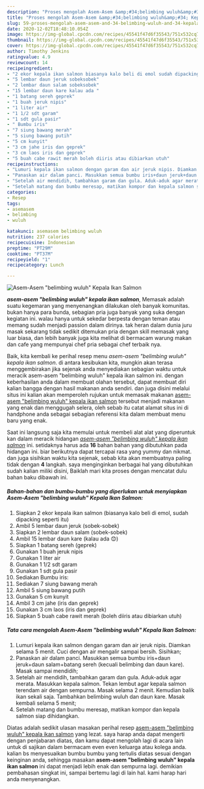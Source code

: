 ```yaml
---
description: "Proses mengolah Asem-Asem &amp;#34;belimbing wuluh&amp;#34; Kepala Ikan Salmon Lezat"
title: "Proses mengolah Asem-Asem &amp;#34;belimbing wuluh&amp;#34; Kepala Ikan Salmon Lezat"
slug: 59-proses-mengolah-asem-asem-and-34-belimbing-wuluh-and-34-kepala-ikan-salmon-lezat
date: 2020-12-02T18:48:10.054Z
image: https://img-global.cpcdn.com/recipes/45541f47d6f35543/751x532cq70/asem-asem-belimbing-wuluh-kepala-ikan-salmon-foto-resep-utama.jpg
thumbnail: https://img-global.cpcdn.com/recipes/45541f47d6f35543/751x532cq70/asem-asem-belimbing-wuluh-kepala-ikan-salmon-foto-resep-utama.jpg
cover: https://img-global.cpcdn.com/recipes/45541f47d6f35543/751x532cq70/asem-asem-belimbing-wuluh-kepala-ikan-salmon-foto-resep-utama.jpg
author: Timothy Jenkins
ratingvalue: 4.9
reviewcount: 14
recipeingredient:
- "2 ekor kepala ikan salmon biasanya kalo beli di emol sudah dipacking seperti itu"
- "5 lembar daun jeruk sobeksobek"
- "2 lembar daun salam sobeksobek"
- "15 lembar daun kare kalau ada "
- "1 batang sereh geprek"
- "1 buah jeruk nipis"
- "1 liter air"
- "1 1/2 sdt garam"
- "1 sdt gula pasir"
- " Bumbu iris"
- "7 siung bawang merah"
- "5 siung bawang putih"
- "5 cm kunyit"
- "3 cm jahe iris dan geprek"
- "3 cm laos iris dan geprek"
- "5 buah cabe rawit merah boleh diiris atau dibiarkan utuh"
recipeinstructions:
- "Lumuri kepala ikan salmon dengan garam dan air jeruk nipis. Diamkan selama 5 menit. Cuci dengan air mengalir sampai bersih. Sisihkan;"
- "Panaskan air dalam panci. Masukkan semua bumbu iris+daun jeruk+daun salam+batang sereh (kecuali belimbing dan daun kare). Masak sampai mendidih;"
- "Setelah air mendidih, tambahkan garam dan gula. Aduk-aduk agar merata. Masukkan kepala salmon. Tekan lembut agar kepala salmon terendam air dengan sempurna. Masak selama 2 menit. Kemudian balik ikan sekali saja. Tambahkan belimbing wuluh dan daun kare. Masak kembali selama 5 menit;"
- "Setelah matang dan bumbu meresap, matikan kompor dan kepala salmon siap dihidangkan."
categories:
- Resep
tags:
- asemasem
- belimbing
- wuluh

katakunci: asemasem belimbing wuluh 
nutrition: 237 calories
recipecuisine: Indonesian
preptime: "PT29M"
cooktime: "PT37M"
recipeyield: "1"
recipecategory: Lunch

---
```



![Asem-Asem &#34;belimbing wuluh&#34; Kepala Ikan Salmon](https://img-global.cpcdn.com/recipes/45541f47d6f35543/751x532cq70/asem-asem-belimbing-wuluh-kepala-ikan-salmon-foto-resep-utama.jpg)

<b><i>asem-asem &#34;belimbing wuluh&#34; kepala ikan salmon</i></b>, Memasak adalah suatu kegemaran yang menyenangkan dilakukan oleh banyak komunitas. bukan hanya para bunda, sebagian pria juga banyak yang suka dengan kegiatan ini. walau hanya untuk sekedar berpesta dengan teman atau memang sudah menjadi passion dalam dirinya. tak heran dalam dunia juru masak sekarang tidak sedikit ditemukan pria dengan skill memasak yang luar biasa, dan lebih banyak juga kita melihat di bermacam warung makan dan cafe yang mempunyai chef pria sebagai chef terbaik nya.

Baik, kita kembali ke perihal resep menu <i>asem-asem &#34;belimbing wuluh&#34; kepala ikan salmon</i>. di antara kesibukan kita, mungkin akan terasa menggembirakan jika sejenak anda menyediakan sebagian waktu untuk meracik asem-asem &#34;belimbing wuluh&#34; kepala ikan salmon ini. dengan keberhasilan anda dalam membuat olahan tersebut, dapat membuat diri kalian bangga dengan hasil makanan anda sendiri. dan juga disini melalui situs ini kalian akan memperoleh rujukan untuk memasak makanan <u>asem-asem &#34;belimbing wuluh&#34; kepala ikan salmon</u> tersebut menjadi makanan yang enak dan menggugah selera, oleh sebab itu catat alamat situs ini di handphone anda sebagai sebagian referensi kita dalam membuat menu baru yang enak.




Saat ini langsung saja kita memulai untuk membeli alat alat yang diperuntuk kan dalam meracik hidangan <u><i>asem-asem &#34;belimbing wuluh&#34; kepala ikan salmon</i></u> ini. setidaknya harus ada <b>16</b> bahan bahan yang dibutuhkan pada hidangan ini. biar berikutnya dapat tercapai rasa yang yummy dan nikmat. dan juga sisihkan waktu kita sejenak, sebab kita akan membuatnya paling tidak dengan <b>4</b> langkah. saya menginginkan berbagai hal yang dibutuhkan sudah kalian miliki disini, Baiklah mari kita proses dengan mencatat dulu bahan baku dibawah ini.

<!--inarticleads1-->

##### Bahan-bahan dan bumbu-bumbu yang diperlukan untuk menyiapkan Asem-Asem &#34;belimbing wuluh&#34; Kepala Ikan Salmon:

1. Siapkan 2 ekor kepala ikan salmon (biasanya kalo beli di emol, sudah dipacking seperti itu)
1. Ambil 5 lembar daun jeruk (sobek-sobek)
1. Siapkan 2 lembar daun salam (sobek-sobek)
1. Ambil 15 lembar daun kare (kalau ada 😊)
1. Siapkan 1 batang sereh (geprek)
1. Gunakan 1 buah jeruk nipis
1. Gunakan 1 liter air
1. Gunakan 1 1/2 sdt garam
1. Gunakan 1 sdt gula pasir
1. Sediakan  Bumbu iris:
1. Sediakan 7 siung bawang merah
1. Ambil 5 siung bawang putih
1. Gunakan 5 cm kunyit
1. Ambil 3 cm jahe (iris dan geprek)
1. Gunakan 3 cm laos (iris dan geprek)
1. Siapkan 5 buah cabe rawit merah (boleh diiris atau dibiarkan utuh)




<!--inarticleads2-->

##### Tata cara mengolah Asem-Asem &#34;belimbing wuluh&#34; Kepala Ikan Salmon:

1. Lumuri kepala ikan salmon dengan garam dan air jeruk nipis. Diamkan selama 5 menit. Cuci dengan air mengalir sampai bersih. Sisihkan;
1. Panaskan air dalam panci. Masukkan semua bumbu iris+daun jeruk+daun salam+batang sereh (kecuali belimbing dan daun kare). Masak sampai mendidih;
1. Setelah air mendidih, tambahkan garam dan gula. Aduk-aduk agar merata. Masukkan kepala salmon. Tekan lembut agar kepala salmon terendam air dengan sempurna. Masak selama 2 menit. Kemudian balik ikan sekali saja. Tambahkan belimbing wuluh dan daun kare. Masak kembali selama 5 menit;
1. Setelah matang dan bumbu meresap, matikan kompor dan kepala salmon siap dihidangkan.




Diatas adalah sedikit ulasan masakan perihal resep <u>asem-asem &#34;belimbing wuluh&#34; kepala ikan salmon</u> yang lezat. saya harap anda dapat mengerti dengan penjabaran diatas, dan kamu dapat mengolah lagi di acara lain untuk di sajikan dalam bermacam even even keluarga atau kolega anda. kalian bs menyesuaikan bumbu bumbu yang tertulis diatas sesuai dengan keinginan anda, sehingga masakan <b>asem-asem &#34;belimbing wuluh&#34; kepala ikan salmon</b> ini dapat menjadi lebih enak dan sempurna lagi. demikian pembahasan singkat ini, sampai bertemu lagi di lain hal. kami harap hari anda menyenangkan.
